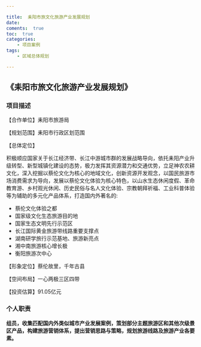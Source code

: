 ```yaml
---

title:  耒阳市旅文化旅游产业发展规划
date:  
coments:  true
toc:  true
categories:  
    - 项目案例
tags:
    - 区域总体规划

---
```


## 《耒阳市旅文化旅游产业发展规划》 ##

### **项目描述** ###

【合作单位】耒阳市旅游局

【规划范围】耒阳市行政区划范围

【总体定位】

积极顺应国家关于长江经济带、长江中游城市群的发展战略导向，依托耒阳产业升级转型、新型城镇化建设的态势，极力发挥其资源潜力和交通优势，立足神农农耕文化，深入挖掘以蔡伦文化为核心的地域文化，创新资源开发观念，以国民旅游市场消费需求为导向，发展以蔡伦文化体验为核心特色，以山水生态休闲度假、革命教育游、乡村观光休闲、历史民俗与名人文化体验、宗教朝拜祈福、工业科普体验等为辅助的多元化产品体系，打造国内外著名的:

- 蔡伦文化体验之都
- 国家级文化生态旅游目的地
- 国家生态文明先行示范区
- 长江国际黄金旅游带线路重要支撑点
- 湖南研学旅行示范基地、旅游新亮点
- 湘中南旅游核心增长极
- 衡阳旅游次中心

【形象定位】蔡伦故里，千年古县

【空间布局】一心两极三区四带

【投资估算】91.05亿元

### **个人职责** ###

**组员，收集匹配国内外类似城市产业发展案例，策划部分主题旅游区和其他次级景区产品，构建旅游营销体系，提出营销思路与策略，规划旅游线路及旅游产业各要素。**
